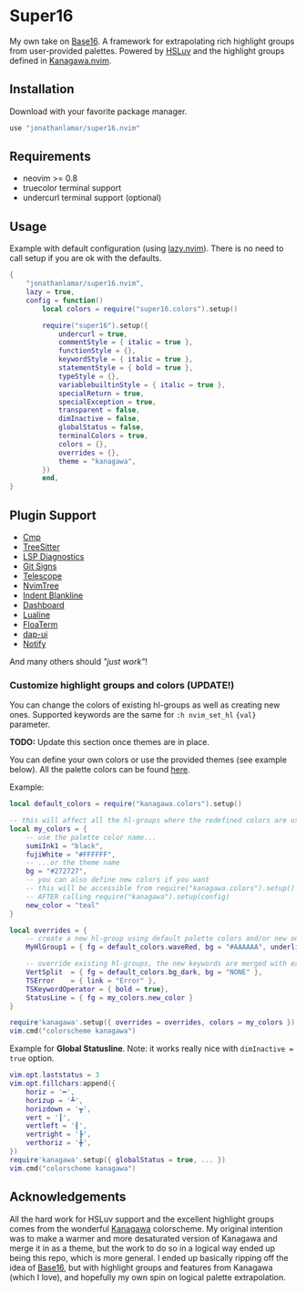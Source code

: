 # Super16

My own take on [Base16](https://github.com/chriskempson/base16). A framework for extrapolating rich highlight groups
from user-provided palettes. Powered by [HSLuv](https://www.hsluv.org) and the highlight groups defined in
[Kanagawa.nvim](https://github.com/rebelot/kanagawa.nvim).

## Installation

Download with your favorite package manager.

```lua
use "jonathanlamar/super16.nvim"
```

## Requirements

- neovim >= 0.8
- truecolor terminal support
- undercurl terminal support (optional)

## Usage

Example with default configuration (using [lazy.nvim](https://github.com/folke/lazy.nvim)). There is no need to call
setup if you are ok with the defaults.

```lua
{
    "jonathanlamar/super16.nvim",
    lazy = true,
    config = function()
        local colors = require("super16.colors").setup()

        require("super16").setup({
            undercurl = true,
            commentStyle = { italic = true },
            functionStyle = {},
            keywordStyle = { italic = true },
            statementStyle = { bold = true },
            typeStyle = {},
            variablebuiltinStyle = { italic = true },
            specialReturn = true,
            specialException = true,
            transparent = false,
            dimInactive = false,
            globalStatus = false,
            terminalColors = true,
            colors = {},
            overrides = {},
            theme = "kanagawa",
        })
        end,
}
```

## Plugin Support

- [Cmp](https://github.com/hrsh7th/nvim-cmp)
- [TreeSitter](https://github.com/nvim-treesitter/nvim-treesitter)
- [LSP Diagnostics](https://neovim.io/doc/user/lsp.html)
- [Git Signs](https://github.com/lewis6991/gitsigns.nvim)
- [Telescope](https://github.com/nvim-telescope/telescope.nvim)
- [NvimTree](https://github.com/kyazdani42/nvim-tree.lua)
- [Indent Blankline](https://github.com/lukas-reineke/indent-blankline.nvim)
- [Dashboard](https://github.com/glepnir/dashboard-nvim)
- [Lualine](https://github.com/nvim-lualine/lualine.nvim)
- [FloaTerm](https://github.com/voldikss/vim-floaterm)
- [dap-ui](https://github.com/rcarriga/nvim-dap-ui.git)
- [Notify](https://github.com/rcarriga/nvim-notify.git)

And many others should _"just work"_!

### Customize highlight groups and colors (UPDATE!)

You can change the colors of existing hl-groups as well as creating new ones. Supported keywords are the same for
`:h nvim_set_hl` `{val}` parameter.

**TODO:** Update this section once themes are in place.

You can define your own colors or use the provided themes (see example below). All the palette colors can be found
[here](lua/super16/colors.lua).

Example:

```lua
local default_colors = require("kanagawa.colors").setup()

-- this will affect all the hl-groups where the redefined colors are used
local my_colors = {
    -- use the palette color name...
    sumiInk1 = "black",
    fujiWhite = "#FFFFFF",
    -- ...or the theme name
    bg = "#272727",
    -- you can also define new colors if you want
    -- this will be accessible from require("kanagawa.colors").setup()
    -- AFTER calling require("kanagawa").setup(config)
    new_color = "teal"
}

local overrides = {
    -- create a new hl-group using default palette colors and/or new ones
    MyHlGroup1 = { fg = default_colors.waveRed, bg = "#AAAAAA", underline = true, bold = true, guisp="blue" },

    -- override existing hl-groups, the new keywords are merged with existing ones
    VertSplit  = { fg = default_colors.bg_dark, bg = "NONE" },
    TSError    = { link = "Error" },
    TSKeywordOperator = { bold = true},
    StatusLine = { fg = my_colors.new_color }
}

require'kanagawa'.setup({ overrides = overrides, colors = my_colors })
vim.cmd("colorscheme kanagawa")
```

Example for **Global Statusline**. Note: it works really nice with `dimInactive = true` option.

```lua
vim.opt.laststatus = 3
vim.opt.fillchars:append({
    horiz = '━',
    horizup = '┻',
    horizdown = '┳',
    vert = '┃',
    vertleft = '┨',
    vertright = '┣',
    verthoriz = '╋',
})
require'kanagawa'.setup({ globalStatus = true, ... })
vim.cmd("colorscheme kanagawa")
```

## Acknowledgements

All the hard work for HSLuv support and the excellent highlight groups comes from the wonderful
[Kanagawa](https://github.com/rebelot/kanagawa.nvim) colorscheme.  My original intention was to make a warmer and more
desaturated version of Kanagawa and merge it in as a theme, but the work to do so in a logical way ended up being this
repo, which is more general.  I ended up basically ripping off the idea of
[Base16](https://github.com/chriskempson/base16), but with highlight groups and features from Kanagawa (which I love),
and hopefully my own spin on logical palette extrapolation.
